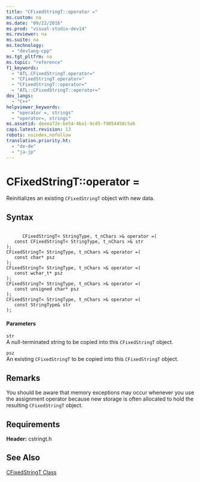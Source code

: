 ```yaml
---
title: "CFixedStringT::operator ="
ms.custom: na
ms.date: "09/22/2016"
ms.prod: "visual-studio-dev14"
ms.reviewer: na
ms.suite: na
ms.technology: 
  - "devlang-cpp"
ms.tgt_pltfrm: na
ms.topic: "reference"
f1_keywords: 
  - "ATL.CFixedStringT.operator="
  - "CFixedStringT.operator="
  - "CFixedStringT::operator="
  - "ATL::CFixedStringT::operator="
dev_langs: 
  - "C++"
helpviewer_keywords: 
  - "operator =, strings"
  - "operator=, strings"
ms.assetid: deeea72e-be54-4ba1-9cd5-f9054458c5a6
caps.latest.revision: 13
robots: noindex,nofollow
translation.priority.ht: 
  - "de-de"
  - "ja-jp"
---
```

# CFixedStringT::operator =
Reinitializes an existing `CFixedStringT` object with new data.  
  
## Syntax  
  
```  
  
      CFixedStringT< StringType, t_nChars >& operator =(  
   const CFixedStringT< StringType, t_nChars >& str  
);  
CFixedStringT< StringType, t_nChars >& operator =(  
   const char* psz  
);  
CFixedStringT< StringType, t_nChars >& operator =(  
   const wchar_t* psz  
);  
CFixedStringT< StringType, t_nChars >& operator =(  
   const unsigned char* psz  
);  
CFixedStringT< StringType, t_nChars >& operator =(  
   const StringType& str  
);  
```  
  
#### Parameters  
 `str`  
 A null-terminated string to be copied into this `CFixedStringT` object.  
  
 `psz`  
 An existing `CFixedStringT` to be copied into this `CFixedStringT` object.  
  
## Remarks  
 You should be aware that memory exceptions may occur whenever you use the assignment operator because new storage is often allocated to hold the resulting `CFixedStringT` object.  
  
## Requirements  
 **Header:** cstringt.h  
  
## See Also  
 [CFixedStringT Class](../vs140/cfixedstringt-class.md)